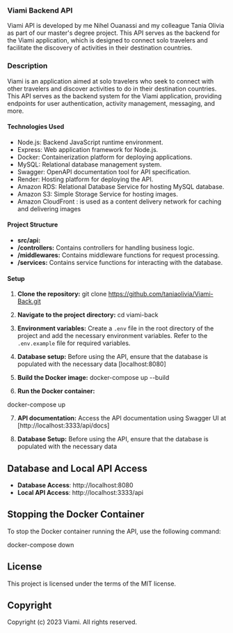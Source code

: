 ### Viami Backend API

Viami API is developed by me Nihel Ouanassi and my colleague Tania Olivia as part of our master's degree project. This API serves as the backend for the Viami application, which is designed to connect solo travelers and facilitate the discovery of activities in their destination countries.

### Description
Viami is an application aimed at solo travelers who seek to connect with other travelers and discover activities to do in their destination countries. This API serves as the backend system for the Viami application, providing endpoints for user authentication, activity management, messaging, and more.

#### Technologies Used
- Node.js: Backend JavaScript runtime environment.
- Express: Web application framework for Node.js.
- Docker: Containerization platform for deploying applications.
- MySQL: Relational database management system.
- Swagger: OpenAPI documentation tool for API specification.
- Render: Hosting platform for deploying the API.
- Amazon RDS: Relational Database Service for hosting MySQL database.
- Amazon S3: Simple Storage Service for hosting images.
- Amazon CloudFront : is used as a content delivery network for caching and delivering images

#### Project Structure
- **src/api:** 
- **/controllers:** Contains controllers for handling business logic.
- **/middlewares:** Contains middleware functions for request processing.
- **/services:** Contains service functions for interacting with the database.

#### Setup
1. **Clone the repository:** 
git clone https://github.com/taniaolivia/Viami-Back.git

2. **Navigate to the project directory:**
    cd viami-back
3. **Environment variables:**
Create a `.env` file in the root directory of the project and add the necessary environment variables. Refer to the `.env.example` file for required variables.

4. **Database setup:**
Before using the API, ensure that the database is populated with the necessary data [localhost:8080]

5. **Build the Docker image:**
docker-compose up --build

6. **Run the Docker container:**

docker-compose up 

7. **API documentation:**
Access the API documentation using Swagger UI at [http://localhost:3333/api/docs]

8. **Database Setup:**
Before using the API, ensure that the database is populated with the necessary data

## Database and Local API Access

- **Database Access**: http://localhost:8080
- **Local API Access**: http://localhost:3333/api

## Stopping the Docker Container

To stop the Docker container running the API, use the following command:

docker-compose down

## License

This project is licensed under the terms of the MIT license.

## Copyright

Copyright (c) 2023 Viami. All rights reserved.
